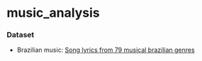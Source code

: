 # music_analysis

### Dataset

- Brazilian music: [Song lyrics from 79 musical brazilian genres](https://www.kaggle.com/datasets/neisse/scrapped-lyrics-from-6-genres)
